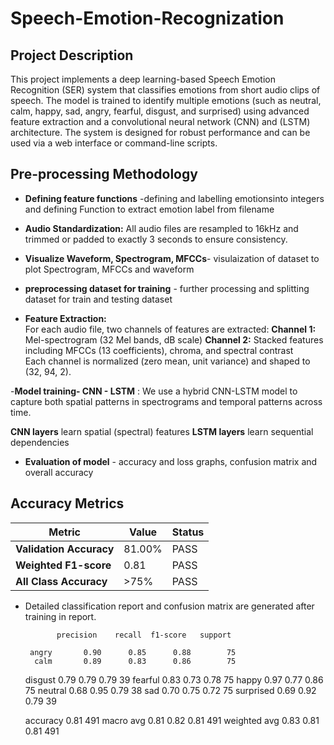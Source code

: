 # Speech-Emotion-Recognization

## Project Description

This project implements a deep learning-based Speech Emotion Recognition (SER) system that classifies emotions from short audio clips of speech. The model is trained to identify multiple emotions (such as neutral, calm, happy, sad, angry, fearful, disgust, and surprised) using advanced feature extraction and a convolutional neural network (CNN) and (LSTM) architecture. The system is designed for robust performance and can be used via a web interface or command-line scripts.

## Pre-processing Methodology

- **Defining feature functions** -defining and labelling emotionsinto integers and defining Function to extract emotion label from filename

  
- **Audio Standardization:**  All audio files are resampled to 16kHz and trimmed or padded to exactly 3 seconds to ensure consistency.

 
- **Visualize Waveform, Spectrogram, MFCCs**- visulaization of dataset to plot Spectrogram, MFCCs and waveform

  
- **preprocessing dataset for training** - further processing and splitting dataset for train and testing dataset

  
 - **Feature Extraction:**  
  For each audio file, two channels of features are extracted:
   **Channel 1:** Mel-spectrogram (32 Mel bands, dB scale)
   **Channel 2:** Stacked features including MFCCs (13 coefficients), chroma, and spectral contrast  
  Each channel is normalized (zero mean, unit variance) and shaped to (32, 94, 2).


-**Model training- CNN - LSTM** : We use a hybrid CNN-LSTM model to capture both spatial patterns in spectrograms and temporal patterns across time.

  **CNN layers** learn spatial (spectral) features
  **LSTM layers** learn sequential dependencies


- **Evaluation of model** - accuracy and loss graphs, confusion matrix and overall accuracy 

## Accuracy Metrics

| Metric                   | Value      | Status |
|--------------------------|------------|--------|
| **Validation Accuracy**  | 81.00%     | PASS   |
| **Weighted F1-score**    | 0.81       | PASS   |
| **All Class Accuracy**   | >75%       | PASS   |

- Detailed classification report and confusion matrix are generated after training in report.

             precision    recall  f1-score   support

       angry       0.90      0.85      0.88        75
        calm       0.89      0.83      0.86        75
     disgust       0.79      0.79      0.79        39
     fearful       0.83      0.73      0.78        75
       happy       0.97      0.77      0.86        75
     neutral       0.68      0.95      0.79        38
         sad       0.70      0.75      0.72        75
   surprised       0.69      0.92      0.79        39

    accuracy                           0.81       491
   macro avg       0.81      0.82      0.81       491
weighted avg       0.83      0.81      0.81       491
 
